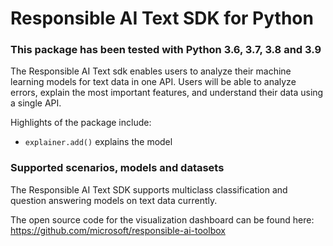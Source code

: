 # Responsible AI Text SDK for Python

### This package has been tested with Python 3.6, 3.7, 3.8 and 3.9

The Responsible AI Text sdk enables users to analyze their machine learning models for text data in one API. Users will be able to analyze errors, explain the most important features, and understand their data using a single API.

Highlights of the package include:

- `explainer.add()` explains the model

### Supported scenarios, models and datasets

The Responsible AI Text SDK supports multiclass classification and question answering models on text data currently.

The open source code for the visualization dashboard can be found here:
https://github.com/microsoft/responsible-ai-toolbox